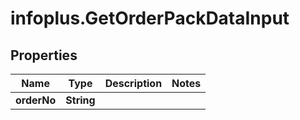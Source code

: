 # infoplus.GetOrderPackDataInput

## Properties
Name | Type | Description | Notes
------------ | ------------- | ------------- | -------------
**orderNo** | **String** |  | 


